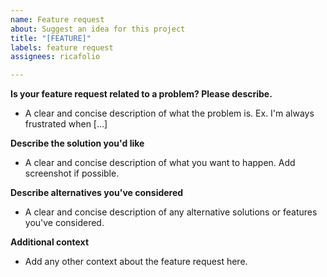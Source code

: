 ```yaml
---
name: Feature request
about: Suggest an idea for this project
title: "[FEATURE]"
labels: feature request
assignees: ricafolio

---
```


**Is your feature request related to a problem? Please describe.**
- A clear and concise description of what the problem is. Ex. I'm always frustrated when [...]

**Describe the solution you'd like**
- A clear and concise description of what you want to happen. Add screenshot if possible.

**Describe alternatives you've considered**
- A clear and concise description of any alternative solutions or features you've considered.

**Additional context**
- Add any other context about the feature request here.
